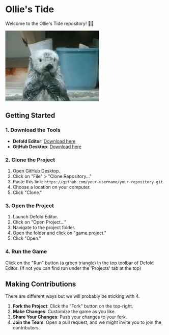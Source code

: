 # Ollie's Tide

Welcome to the Ollie's Tide repository! 🦦🦦

![Cute Game Image](/assets/ollie-otter.gif)


## Getting Started

### 1. Download the Tools

- **Defold Editor**: [Download here](https://www.defold.com/)
- **GitHub Desktop**: [Download here](https://desktop.github.com/)

### 2. Clone the Project

1. Open GitHub Desktop.
2. Click on "File" > "Clone Repository..."
3. Paste this link: `https://github.com/your-username/your-repository.git`.
4. Choose a location on your computer.
5. Click "Clone."

### 3. Open the Project

1. Launch Defold Editor.
2. Click on "Open Project..."
3. Navigate to the project folder.
4. Open the folder and click on "game.project."
5. Click "Open."

### 4. Run the Game

Click on the "Run" button (a green triangle) in the top toolbar of Defold Editor. (If not you can find run under the 'Projects' tab at the top)

## Making Contributions

There are different ways but we will probably be sticking with 4.

1. **Fork the Project**: Click the "Fork" button on the top-right.
2. **Make Changes**: Customize the game as you like.
3. **Share Your Changes**: Push your changes to your fork.
4. **Join the Team**: Open a pull request, and we might invite you to join the contributors.

